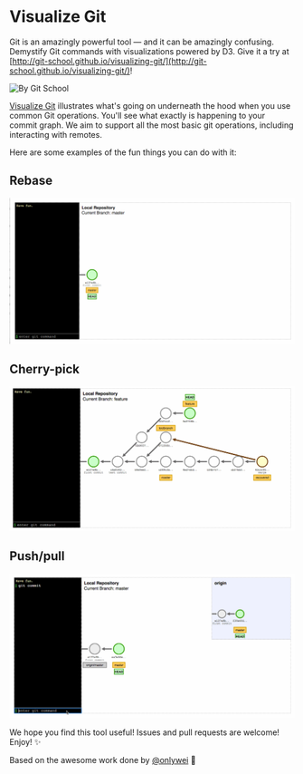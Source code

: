 ﻿Visualize Git
=============

Git is an amazingly powerful tool — and it can be amazingly confusing. Demystify Git commands with visualizations powered by D3. Give it a try at [http://git-school.github.io/visualizing-git/](http://git-school.github.io/visualizing-git/)!

![By Git School](http://i.imgur.com/EiuyjJQ.png?1)

[Visualize Git](http://git-school.github.io/visualizing-git/) illustrates what's going on underneath the hood when you use common Git operations. You'll see what exactly is happening to your commit graph. We aim to support all the most basic git operations, including interacting with remotes.

Here are some examples of the fun things you can do with it:

## Rebase
![rebase](images/viz-rebase.gif)

## Cherry-pick
![cherry-pick](images/cherry-pick.gif)

## Push/pull
![cherry-pick](images/remote.gif)

We hope you find this tool useful! Issues and pull requests are welcome! Enjoy! :sparkles:

Based on the awesome work done by [@onlywei](https://github.com/onlywei/explain-git-with-d3) :bow:
